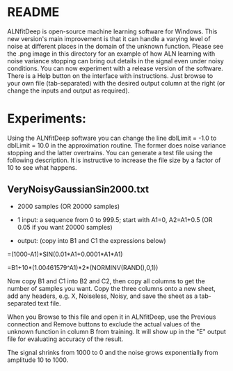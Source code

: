# README

ALNfitDeep is open-source machine learning software for Windows. This new version's main improvement is that it can handle a varying level of noise at different places in the domain of the unknown function. Please see the .png image in this directory for an example of how ALN learning with noise variance stopping can bring out details in the signal even under noisy conditions.  You can now experiment with a release version of the software. There is a Help button on the interface with instructions. Just browse to your own file (tab-separated) with the desired output column at the right (or change the inputs and output as required).

# Experiments:
Using the ALNfitDeep software you can change the line dblLimit = -1.0 to dblLimit = 10.0 in the approximation routine. The former does noise variance stopping and the latter overtrains. You can generate a test file using the  following description. It is instructive to increase the file size by a factor of 10 to see what happens.

## VeryNoisyGaussianSin2000.txt

* 2000 samples (OR 20000 samples)

* 1 input: a sequence from 0 to 999.5; start with A1=0, A2=A1+0.5 (OR 0.05 if you want 20000 samples)

* output: (copy into B1 and C1 the expressions below)

=(1000-A1)\*SIN(0.01\*A1+0.0001\*A1\*A1)

=B1+10\*(1.00461579^A1)\*2\*(NORMINV(RAND(),0,1))

Now copy B1 and C1 into B2 and C2, then copy all columns to get the number of samples you want. Copy the three columns onto a new sheet, add any headers, e.g. X, Noiseless, Noisy, and save the sheet as a tab-separated text file.

When you Browse to this file and open it in ALNfitDeep, use the Previous connection and Remove buttons to exclude the actual values of the unknown function in column B from training. It will show up in the "E" output file for evaluating accuracy of the result.

The signal shrinks from 1000 to 0 and the noise grows exponentially from amplitude 10 to 1000.


